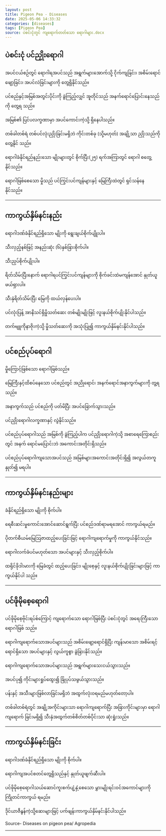 ```yaml
---
layout: post
title: Pigeon Pea - Diseases
date: 2025-05-06 14:33:32 
categories: [diseases]
tags: [Pigeon Pea]
source: ပဲစင်းငုံတွင် ကျရောက်တတ်သော ရောဂါများ.docx
---
```


## ပဲစင်းငုံ ပင်ညှိုးရောဂါ

အပင်ငယ်စဉ်တွင် ရောဂါရအပင်သည် အရွက်များအောက်သို့ ငိုက်ကျခြင်း၊ အစိမ်းရောင်ဖျော့ခြင်း၊ အပင်လဲခြင်းများကို တွေ့ရှိနိုင်သည်။

ပင်စည်နှင့်အမြစ်အတွင်းပိုင်းကို ခွဲကြည့်လျှင် အူတိုင်သည် အနက်ရောင်ပြောင်းနေသည်ကို တွေ့ရ သည်။

အမြစ်၏ ပြင်ပလက္ခဏာမှာ အပင်ကောင်းကဲ့သို့ ရှိနေပါသည်။

တစ်ခါတစ်ရံ တစ်ပင်လုံးညှိုးခြင်းမရှိဘဲ ကိုင်းတစ်ခု (သို့မဟုတ်) အချို့သာ ညှိုးသည်ကို တွေ့နိုင် သည်။

ရောဂါခံနိုင်ရည်နည်းသော မျိုးများတွင် စိုက်ပြီး(၂၅) ရက်အကြာတွင် ရောဂါ စတွေ့နိုင်သည်။

ရောဂါဖြစ်စေသော မှိုသည် ပင်ကြွင်းပင်ကျန်များနှင့် မြေကြီးထဲတွင် ရှင်သန်နေနိုင်သည်။

---

## ကာကွယ်နှိမ်နင်းနည်း

ရောဂါဒဏ်ခံနိုင်ရည်ရှိသော မျိုးကို ရွေးချယ်စိုက်ပျိူးပါ။

သီးလှည့်နစ်ဖြင့် အနည်းဆုံး (၆)နှစ်ခြားစိုက်ပါ။

သီးညှပ်စိုက်ပျိုးပါ။

ရိတ်သိမ်းပြီးနောက် ရောဂါရပင်ကြွင်းပင်ကျန်များကို စိုက်ခင်းထဲမကျန်အောင် နှုတ်ယူဖယ်ရှားပါ။

သီးနှံရိတ်သိမ်းပြီး မြေကို ထယ်လှန်ပေးပါ။

ပင်လုံးပြန့် အာနိသင်ရှိမှိုသတ်ဆေး တစ်မျိုးမျိုးဖြင့် လူးနယ်စိုက်ပျိုးနိုင်ပါသည်။

တက်ဗျူကိုနာဇိုးကဲ့သို့ မှိုသတ်ဆေးကို အသုံးပြု၍ ကာကွယ်နှိမ်နင်းနိုင်ပါသည်။

---

## ပင်စည်ပုပ်ရောဂါ

မှိုကြောင့်ဖြစ်သော ရောဂါဖြစ်သည်။

မြေကြီးနှင့်ထိစပ်နေသော ပင်စည်တွင် အညိုရောင်၊ အနက်ရောင်အနာကွက်များကို တွ့ရသည်။

အနာကွက်သည် ပင်စည်ကို ပတ်မိပြီး အပင်ခြောက်သွားသည်။

ပင်ညှိုးရောဂါလက္ခဏာနှင့် လွဲနိုင်သည်။

ပင်စည်ပုပ်ရောဂါသည် အမြစ်ကို ခွဲကြည့်ပါက ပင်ညှိုးရောဂါကဲ့သို့ အစာရေကြောစည်းတွင် အနက် ရောင်မပြောင်းဘဲ အကောင်းအတိုင်းရှိသည်။

ပင်စည်ပုပ်ရောဂါကျသောအပင်သည် အမြစ်များအကောင်းအတိုင်းရှိ၍ အလွယ်တကူနှုတ်၍ မရပါ။

---

## ကာကွယ်နှိမ်နင်းနည်းများ

ခံနိုင်ရည်ရှိသော မျိုးကို စိုက်ပါ။

ရေစီးဆင်းမှုကောင်းအောင်ဆောင်ရွက်ပြီး ပင်စည်ဒဏ်ရာမရအောင် ကာကွယ်ရမည်။

ပိုတက်စီယမ်မြေဩဇာထည့်ပေးခြင်းဖြင့် ရောဂါကျရောက်မှုကို ကာကွယ်နိုင်သည်။

ရောဂါလက်ခံပင်မဟုတ်သော အပင်များနှင့် သီးလှည့်စိုက်ပါ။

ထရိုင်ခိုဒါးမားကို မြေခံတွင် ထည့်ပေးခြင်း၊ မျိုးစေ့နှင့် လူးနယ်စိုက်ပျိုးခြင်းများဖြင့် ကာကွယ်နိုင်ပါ သည်။

---

## ပင်ဖိုမိုစေ့‌ရောဂါ

ပင်ဖိုမိုစေ့ဗိုင်းရပ်စ်ကြောင့် ကျရောက်သော ရောဂါဖြစ်ပြီး ပဲစင်းငုံတွင် အရေးကြီးသော ရောဂါဖြစ် သည်။

ရောဂါကျရောက်သောအပင်များသည် အစိမ်းဖျော့ရောင်ရှိပြီး ကျန်းမာသော အစိမ်းရင့်ရောင်ရှိသော အပင်များနှင့် လွယ်ကူစွာ ခွဲခြားနိုင်သည်။

ရောဂါကျရောက်သောအပင်များသည် အရွက်များသေးငယ်သွားသည်။

အပင်ပု၍ ကိုင်းများရှုပ်ထွေး၍ ခြုံပုပ်သဖွယ်သွားသည်။

ပန်းနှင့် အသီးများဖြစ်လာခြင်းမရှိဘဲ အထွက်လုံးဝရမည်မဟုတ်တော့ပါ။

တစ်ခါတစ်ရံတွင် အချို့အကိုင်းများသာ ရောဂါကျရောက်ပြီး အခြားကိုင်းများမှာ ရောဂါကျရောက် ခြင်းမရှိ၍ သီးနှံအထွက်တစ်စိတ်တစ်ပိုင်းသာ ဆုံးရှုံးသည်။

---

## ကာကွယ်နှိမ်နင်းခြင်း

ရောဂါဒဏ်ခံနိုင်ရည်ရှိသော မျိုးကို စိုက်ပါ။

ရောဂါကျအပင်စတင်တွေ့ရှိသည်နှင့် နှုတ်ယူဖျက်ဆီးပါ။

ပင်ဖိုမိုစေ့ရောဂါသယ်ဆောင်ကူးစက်ပျံ့နှံ့စေသော မွှားမျိုးရင်းဝင်အကောင်များကို ကြိုတင်ကာကွယ် ရမည်။

ဒိုင်ယာဇီနွန်ကဲ့သို့ဆေးများဖြင့် ပက်ဖျန်းကာကွယ်နှိမ်နင်းနိုင်ပါသည်။

Source- Diseases on pigeon pea/ Agropedia

---
